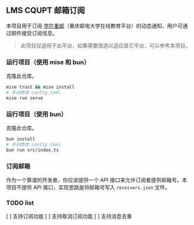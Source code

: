 ## LMS CQUPT 邮箱订阅

本项目用于订阅 [学在重邮](http://lms.tc.cqupt.edu.cn/)（重庆邮电大学在线教育平台）的动态通知，用户可通过邮件接受订阅信息。

> 此项目仅适用于此平台，如果需要改造以适应其它平台，可以参考本项目。

### 运行项目（使用 mise 和 bun）

克隆此仓库。

```bash
mise trust && mise install
# 手动修改 config.toml
mise run serve
```

### 运行项目（使用 bun）

克隆此仓库。

```bash
bun install
# 手动修改 config.toml
bun run src/index.ts
```

### 订阅邮箱

作为一个靠谱的开发者，你应该提供一个 API 接口来允许订阅者提供邮箱号。本项目不提供 API 接口，实现思路是将邮箱号写入 `receivers.json` 文件。

### TODO list

[ ] 支持订阅功能
[ ] 支持取消订阅功能
[ ] 支持消息去重
